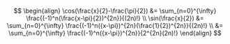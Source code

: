 $$
\begin{align}
	\cos(\frac{x}{2}-\frac{\pi}{2}) &= \sum_{n=0}^{\infty} \frac{(-1)^n(\frac{x-\pi}{2})^{2n}}{(2n)!} \\
	\sin(\frac{x}{2}) &= \sum_{n=0}^{\infty} \frac{(-1)^n({x-\pi})^{2n}(\frac{1}{2})^{2n}}{(2n)!} \\
	&= \sum_{n=0}^{\infty} \frac{(-1)^n({x-\pi})^{2n}}{2^{2n}(2n)!}
\end{align}
$$